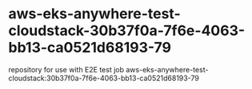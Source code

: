 # aws-eks-anywhere-test-cloudstack-30b37f0a-7f6e-4063-bb13-ca0521d68193-79
repository for use with E2E test job aws-eks-anywhere-test-cloudstack:30b37f0a-7f6e-4063-bb13-ca0521d68193-79
